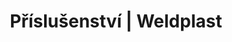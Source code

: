 ---
Link: "file:/Users/vinayakpatel/Downloads/www.weldplast.cz/produkty/prislusenstvo/prislusenstvi-obecne-prislusenstvi%3Fpg=2"
product_name: "null"
product_id: "null"
title: "Příslušenství | Weldplast"
product_desc: ""
product_specs: ""
product_downloads: ""
href: ""
accessories: ""
similar_products: ""
---